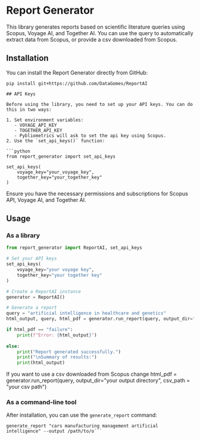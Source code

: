 # Report Generator

This library generates reports based on scientific literature queries using Scopus, Voyage AI, and Together AI. You can use the query to automatically extract data from Scopus, or provide a csv downloaded from Scopus.

## Installation

You can install the Report Generator directly from GitHub:

```
pip install git+https://github.com/DataGomes/ReportAI

## API Keys

Before using the library, you need to set up your API keys. You can do this in two ways:

1. Set environment variables:
   - VOYAGE_API_KEY
   - TOGETHER_API_KEY
   - Pybliometrics will ask to set the api key using Scopus.
2. Use the `set_api_keys()` function:

```python
from report_generator import set_api_keys

set_api_keys(
    voyage_key="your_voyage_key",
    together_key="your_together_key"
)
```

Ensure you have the necessary permissions and subscriptions for Scopus API, Voyage AI, and Together AI.

## Usage

### As a library

```python
from report_generator import ReportAI, set_api_keys

# Set your API keys
set_api_keys(
    voyage_key="your voyage key",
    together_key="your together key"
)

# Create a ReportAI instance
generator = ReportAI()

# Generate a report
query = "artificial intelligence in healthcare and genetics"
html_output, query, html_pdf = generator.run_report(query, output_dir="your output directory")

if html_pdf == "failure":
    print(f"Error: {html_output}")
    
else:
    print("Report generated successfully.")
    print("\nSummary of results:")
    print(html_output)
```
If you want to use a csv downloaded from Scopus change html_pdf = generator.run_report(query, output_dir="your output directory", csv_path = "your csv path")


### As a command-line tool

After installation, you can use the `generate_report` command:

```
generate_report "cars manufacturing management artificial intelligence" --output /path/to/o```
